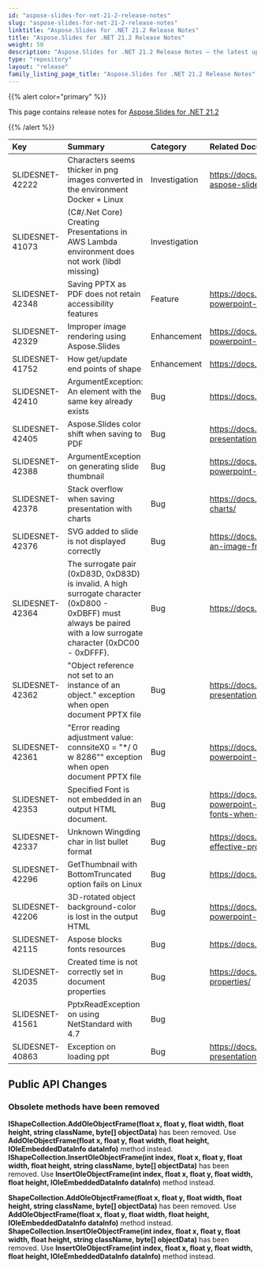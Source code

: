```yaml
---
id: "aspose-slides-for-net-21-2-release-notes"
slug: "aspose-slides-for-net-21-2-release-notes"
linktitle: "Aspose.Slides for .NET 21.2 Release Notes"
title: "Aspose.Slides for .NET 21.2 Release Notes"
weight: 50
description: "Aspose.Slides for .NET 21.2 Release Notes – the latest updates and fixes."
type: "repository"
layout: "release"
family_listing_page_title: "Aspose.Slides for .NET 21.2 Release Notes"
---
```


{{% alert color="primary" %}} 

This page contains release notes for [Aspose.Slides for .NET 21.2](https://www.nuget.org/packages/Aspose.Slides.NET/)

{{% /alert %}} 

|**Key**|**Summary**|**Category**|**Related Documentation**|
| :- | :- | :- | :- |
|SLIDESNET-42222|Characters seems thicker in png images converted in the environment Docker + Linux|Investigation|<https://docs.aspose.com/slides/net/how-to-run-aspose-slides-in-docker/>
|SLIDESNET-41073|(C#/.Net Core) Creating Presentations in AWS Lambda environment does not work (libdl missing)|Investigation|
|SLIDESNET-42348|Saving PPTX as PDF does not retain accessibility features|Feature|<https://docs.aspose.com/slides/net/convert-powerpoint-ppt-and-pptx-to-pdf/>
|SLIDESNET-42329|Improper image rendering using Aspose.Slides|Enhancement|<https://docs.aspose.com/slides/net/convert-powerpoint-ppt-and-pptx-to-jpg/>
|SLIDESNET-41752|How get/update end points of shape|Enhancement|<https://docs.aspose.com/slides/net/custom-shape/>
|SLIDESNET-42410|ArgumentException: An element with the same key already exists|Bug|<https://docs.aspose.com/slides/net/clone-slides/>
|SLIDESNET-42405|Aspose.Slides color shift when saving to PDF|Bug|<https://docs.aspose.com/slides/net/convert-presentation/#presentation-to-pdf-conversion>
|SLIDESNET-42388|ArgumentException on generating slide thumbnail|Bug|<https://docs.aspose.com/slides/net/convert-powerpoint-ppt-and-pptx-to-jpg/>
|SLIDESNET-42378|Stack overflow when saving presentation with charts|Bug|<https://docs.aspose.com/slides/net/powerpoint-charts/>
|SLIDESNET-42376|SVG added to slide is not displayed correctly|Bug|<https://docs.aspose.com/slides/net/image/#create-an-image-from-svg-object>
|SLIDESNET-42364|The surrogate pair (0xD83D, 0xD83D) is invalid. A high surrogate character (0xD800 - 0xDBFF) must always be paired with a low surrogate character (0xDC00 - 0xDFFF).|Bug|<https://docs.aspose.com/slides/net/clone-slides/>
|SLIDESNET-42362|"Object reference not set to an instance of an object." exception when open document PPTX file|Bug|<https://docs.aspose.com/slides/net/open-presentation/>
|SLIDESNET-42361|"Error reading adjustment value: connsiteX0 = "*/ 0 w 8286"" exception when open document PPTX file|Bug|<https://docs.aspose.com/slides/net/convert-powerpoint-ppt-and-pptx-to-html/>
|SLIDESNET-42353|Specified Font is not embedded in an output HTML document.|Bug|<https://docs.aspose.com/slides/net/convert-powerpoint-ppt-and-pptx-to-html/#embed-all-fonts-when-converting-presentation-to-html>
|SLIDESNET-42337|Unknown Wingding char in list bullet format|Bug|<https://docs.aspose.com/slides/net/shape-effective-properties/>
|SLIDESNET-42296|GetThumbnail with BottomTruncated option fails on Linux|Bug|<https://docs.aspose.com/slides/net/convert-slide/>
|SLIDESNET-42206|3D-rotated object background-color is lost in the output HTML|Bug|<https://docs.aspose.com/slides/net/convert-powerpoint-ppt-and-pptx-to-html/>
|SLIDESNET-42115|Aspose blocks fonts resources|Bug|<https://docs.aspose.com/slides/net/custom-font/>
|SLIDESNET-42035|Created time is not correctly set in document properties|Bug|<https://docs.aspose.com/slides/net/presentation-properties/>
|SLIDESNET-41561|PptxReadException on using NetStandard with 4.7|Bug|
|SLIDESNET-40863|Exception on loading ppt|Bug|<https://docs.aspose.com/slides/net/open-presentation/>

## **Public API Changes**

### **Obsolete methods have been removed** ###

**IShapeCollection.AddOleObjectFrame(float x, float y, float width, float height, string className, byte[] objectData)** has been removed. Use **AddOleObjectFrame(float x, float y, float width, float height, IOleEmbeddedDataInfo dataInfo)** method instead.
**IShapeCollection.InsertOleObjectFrame(int index, float x, float y, float width, float height, string className, byte[] objectData)** has been removed. Use **InsertOleObjectFrame(int index, float x, float y, float width, float height, IOleEmbeddedDataInfo dataInfo)** method instead.

**ShapeCollection.AddOleObjectFrame(float x, float y, float width, float height, string className, byte[] objectData)** has been removed. Use **AddOleObjectFrame(float x, float y, float width, float height, IOleEmbeddedDataInfo dataInfo)** method instead.
**ShapeCollection.InsertOleObjectFrame(int index, float x, float y, float width, float height, string className, byte[] objectData)** has been removed. Use **InsertOleObjectFrame(int index, float x, float y, float width, float height, IOleEmbeddedDataInfo dataInfo)** method instead.
